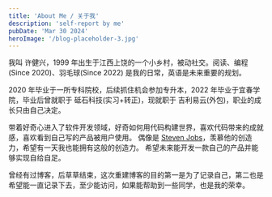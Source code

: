 ```yaml
---
title: 'About Me / 关于我'
description: 'self-report by me'
pubDate: 'Mar 30 2024'
heroImage: '/blog-placeholder-3.jpg'
---
```


<p class="ph mt6">
	我叫 许健兴，1999 年出生于江西上饶的一个小乡村，被动社交。阅读、编程(Since 2020)、羽毛球(Since 2022) 是我的日常，英语是未来重要的规划。
</p>

<p class="ph mt4">
	2020 年毕业于一所专科院校，后续抓住机会参加专升本，2022 年毕业于宜春学院，毕业后曾就职于 砥石科技(实习+转正)，现就职于 吉利易云(外包)，职业的成长只由自己决定。
</p>

<p class="ph mt4">
	带着好奇心进入了软件开发领域，好奇如何用代码构建世界，喜欢代码带来的成就感，喜欢看到自己写的产品被用户使用。
	偶像是 <a href="https://en.wikipedia.org/wiki/Steve_Jobs">Steven Jobs</a>，羡慕他的创造力，希望有一天我也能拥有这般的创造力。
	希望未来能开发一款自己的产品并能够实现自给自足。
</p>

<p class="ph mt4">
	曾经有过博客，后草草结束，这次重建博客的目的第一是为了记录自己，第二也是希望能一直记录下去，至少能访问，如果能帮助到一些同学，也是我的荣幸。
</p>
